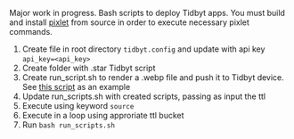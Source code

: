 Major work in progress. Bash scripts to deploy Tidbyt apps. You must build and install [pixlet](https://tidbyt.dev/docs/build/advanced-installation) from source in order to execute necessary pixlet commands.

1. Create file in root directory `tidbyt.config` and update with api key `api_key=<api_key>`
2. Create folder with .star Tidbyt script
3. Create run_script.sh to render a .webp file and push it to Tidbyt device. See [this script](https://github.com/MichaelYagi/bashbyt/blob/main/db_characters/run_script.sh) as an example
4. Update run_scripts.sh with created scripts, passing as input the ttl
5. Execute using keyword `source`
6. Execute in a loop using approriate ttl bucket
7. Run `bash run_scripts.sh`
